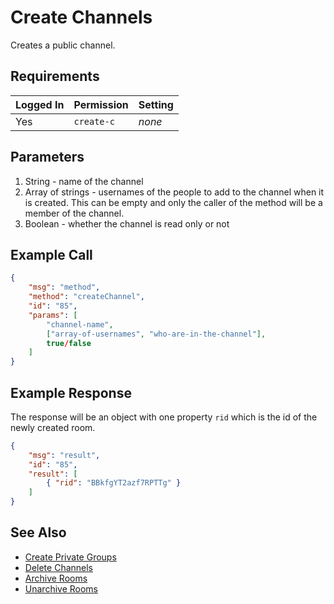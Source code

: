 # Create Channels
Creates a public channel.

## Requirements
| Logged In | Permission | Setting |
| --- | --- | --- |
| Yes | `create-c` | _none_ |

## Parameters
1. String - name of the channel
2. Array of strings - usernames of the people to add to the channel when it is created. This can be empty and only the caller of the method will be a member of the channel.
3. Boolean - whether the channel is read only or not 

## Example Call

```json
{
    "msg": "method",
    "method": "createChannel",
    "id": "85",
    "params": [
        "channel-name",
        ["array-of-usernames", "who-are-in-the-channel"],
        true/false
    ]
} 
```

## Example Response
The response will be an object with one property `rid` which is the id of the newly created room.

```json
{
    "msg": "result",
    "id": "85",
    "result": [
        { "rid": "BBkfgYT2azf7RPTTg" }
    ]
}
```

## See Also
* [Create Private Groups][1]
* [Delete Channels][2]
* [Archive Rooms][3]
* [Unarchive Rooms][4]

[1]:../20.%20Create%20Private%20Groups
[2]:../21.%20Delete%20Rooms
[3]:../22.%20Archive%20Rooms
[4]:../23.%20Unarchive%20Rooms
